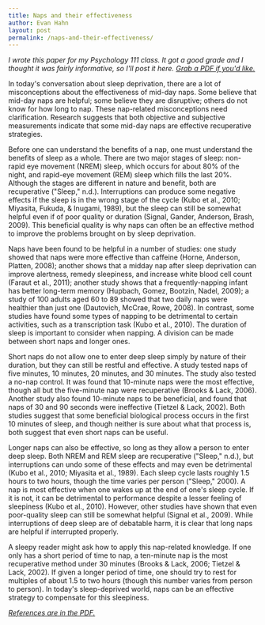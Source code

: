 ```yaml
---
title: Naps and their effectiveness
author: Evan Hahn
layout: post
permalink: /naps-and-their-effectiveness/
---
```

*I wrote this paper for my Psychology 111 class. It got a good grade and I thought it was fairly informative, so I'll post it here. [Grab a PDF if you'd like.][1]*

In today's conversation about sleep deprivation, there are a lot of misconceptions about the effectiveness of mid-day naps. Some believe that mid-day naps are helpful; some believe they are disruptive; others do not know for how long to nap. These nap-related misconceptions need clarification. Research suggests that both objective and subjective measurements indicate that some mid-day naps are effective recuperative strategies.

Before one can understand the benefits of a nap, one must understand the benefits of sleep as a whole. There are two major stages of sleep: non-rapid eye movement (NREM) sleep, which occurs for about 80% of the night, and rapid-eye movement (REM) sleep which fills the last 20%. Although the stages are different in nature and benefit, both are recuperative ("Sleep," n.d.). Interruptions can produce some negative effects if the sleep is in the wrong stage of the cycle (Kubo et al., 2010; Miyasita, Fukuda, & Inugami, 1989), but the sleep can still be somewhat helpful even if of poor quality or duration (Signal, Gander, Anderson, Brash, 2009). This beneficial quality is why naps can often be an effective method to improve the problems brought on by sleep deprivation.

Naps have been found to be helpful in a number of studies: one study showed that naps were more effective than caffeine (Horne, Anderson, Platten, 2008); another shows that a midday nap after sleep deprivation can improve alertness, remedy sleepiness, and increase white blood cell count (Faraut et al., 2011); another study shows that a frequently-napping infant has better long-term memory (Hupbach, Gomez, Bootzin, Nadel, 2009); a study of 100 adults aged 60 to 89 showed that two daily naps were healthier than just one (Dautovich, McCrae, Rowe, 2008). In contrast, some studies have found some types of napping to be detrimental to certain activities, such as a transcription task (Kubo et al., 2010). The duration of sleep is important to consider when napping. A division can be made between short naps and longer ones.

Short naps do not allow one to enter deep sleep simply by nature of their duration, but they can still be restful and effective. A study tested naps of five minutes, 10 minutes, 20 minutes, and 30 minutes. The study also tested a no-nap control. It was found that 10-minute naps were the most effective, though all but the five-minute nap were recuperative (Brooks & Lack, 2006). Another study also found 10-minute naps to be beneficial, and found that naps of 30 and 90 seconds were ineffective (Tietzel & Lack, 2002). Both studies suggest that some beneficial biological process occurs in the first 10 minutes of sleep, and though neither is sure about what that process is, both suggest that even short naps can be useful.

Longer naps can also be effective, so long as they allow a person to enter deep sleep. Both NREM and REM sleep are recuperative ("Sleep," n.d.), but interruptions can undo some of these effects and may even be detrimental (Kubo et al., 2010; Miyasita et al., 1989). Each sleep cycle lasts roughly 1.5 hours to two hours, though the time varies per person ("Sleep," 2000). A nap is most effective when one wakes up at the end of one's sleep cycle. If it is not, it can be detrimental to performance despite a lesser feeling of sleepiness (Kubo et al., 2010). However, other studies have shown that even poor-quality sleep can still be somewhat helpful (Signal et al., 2009). While interruptions of deep sleep are of debatable harm, it is clear that long naps are helpful if interrupted properly.

A sleepy reader might ask how to apply this nap-related knowledge. If one only has a short period of time to nap, a ten-minute nap is the most recuperative method under 30 minutes (Brooks & Lack, 2006; Tietzel & Lack, 2002). If given a longer period of time, one should try to rest for multiples of about 1.5 to two hours (though this number varies from person to person). In today's sleep-deprived world, naps can be an effective strategy to compensate for this sleepiness.

*[References are in the PDF.][1]*

 [1]: http://evanhahn.com/wp-content/uploads/2011/04/naps_and_their_effectiveness.pdf
